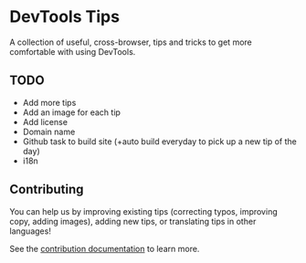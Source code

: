 # DevTools Tips

A collection of useful, cross-browser, tips and tricks to get more comfortable with using DevTools.

## TODO

* Add more tips
* Add an image for each tip
* Add license
* Domain name
* Github task to build site (+auto build everyday to pick up a new tip of the day)
* i18n

## Contributing

You can help us by improving existing tips (correcting typos, improving copy, adding images), adding new tips, or translating tips in other languages!

See the [contribution documentation](CONTRIBUTING.md) to learn more.